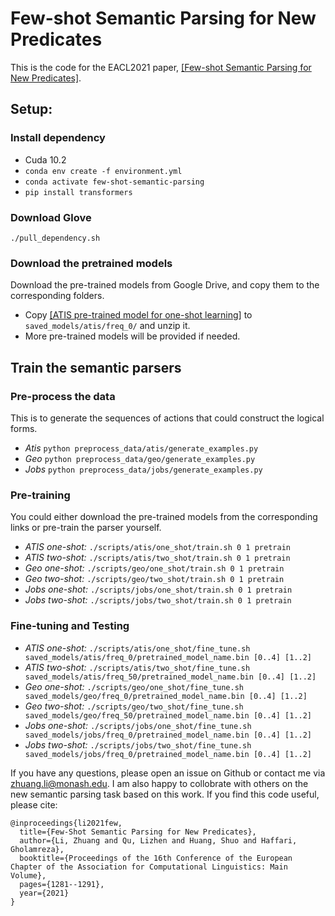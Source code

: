 # Few-shot Semantic Parsing for New Predicates

This is the code for the EACL2021 paper, [[Few-shot Semantic Parsing for New Predicates]](https://arxiv.org/abs/2101.10708).

## Setup:

### Install dependency
* Cuda 10.2
* ```conda env create -f environment.yml```
* ```conda activate few-shot-semantic-parsing```
* ```pip install transformers```

### Download Glove
```./pull_dependency.sh```

### Download the pretrained models
Download the pre-trained models from Google Drive, and copy them to the corresponding folders.
* Copy [[ATIS pre-trained model for one-shot learning]](https://drive.google.com/file/d/1ffuyVIx1-M71-CqXc8W-5d0JJLq74Sg4/view?usp=sharing) to ```saved_models/atis/freq_0/``` and unzip it.
* More pre-trained models will be provided if needed.

## Train the semantic parsers
### Pre-process the data
This is to generate the sequences of actions that could construct the logical forms.
* *Atis* ```python preprocess_data/atis/generate_examples.py```
* *Geo* ```python preprocess_data/geo/generate_examples.py```
* *Jobs* ```python preprocess_data/jobs/generate_examples.py```

### Pre-training
You could either download the pre-trained models from the corresponding links or pre-train the parser yourself.
* *ATIS one-shot:* ```./scripts/atis/one_shot/train.sh 0 1 pretrain```
* *ATIS two-shot:* ```./scripts/atis/two_shot/train.sh 0 1 pretrain```
* *Geo one-shot:* ```./scripts/geo/one_shot/train.sh 0 1 pretrain```
* *Geo two-shot:* ```./scripts/geo/two_shot/train.sh 0 1 pretrain```
* *Jobs one-shot:* ```./scripts/jobs/one_shot/train.sh 0 1 pretrain```
* *Jobs two-shot:* ```./scripts/jobs/two_shot/train.sh 0 1 pretrain```
### Fine-tuning and Testing
* *ATIS one-shot:* ```./scripts/atis/one_shot/fine_tune.sh saved_models/atis/freq_0/pretrained_model_name.bin [0..4] [1..2]``` 
* *ATIS two-shot:* ```./scripts/atis/two_shot/fine_tune.sh saved_models/atis/freq_50/pretrained_model_name.bin [0..4] [1..2]```
* *Geo one-shot:* ```./scripts/geo/one_shot/fine_tune.sh saved_models/geo/freq_0/pretrained_model_name.bin [0..4] [1..2]```
* *Geo two-shot:* ```./scripts/geo/two_shot/fine_tune.sh saved_models/geo/freq_50/pretrained_model_name.bin [0..4] [1..2]```
* *Jobs one-shot:* ```./scripts/jobs/one_shot/fine_tune.sh saved_models/jobs/freq_0/pretrained_model_name.bin [0..4] [1..2]```
* *Jobs two-shot:* ```./scripts/jobs/two_shot/fine_tune.sh saved_models/jobs/freq_0/pretrained_model_name.bin [0..4] [1..2]```

If you have any questions, please open an issue on Github or contact me via <zhuang.li@monash.edu>. I am also happy to collobrate with others on the new semantic parsing task based on this work. If you find this code useful, please cite:
```angular2html
@inproceedings{li2021few,
  title={Few-Shot Semantic Parsing for New Predicates},
  author={Li, Zhuang and Qu, Lizhen and Huang, Shuo and Haffari, Gholamreza},
  booktitle={Proceedings of the 16th Conference of the European Chapter of the Association for Computational Linguistics: Main Volume},
  pages={1281--1291},
  year={2021}
}
```
